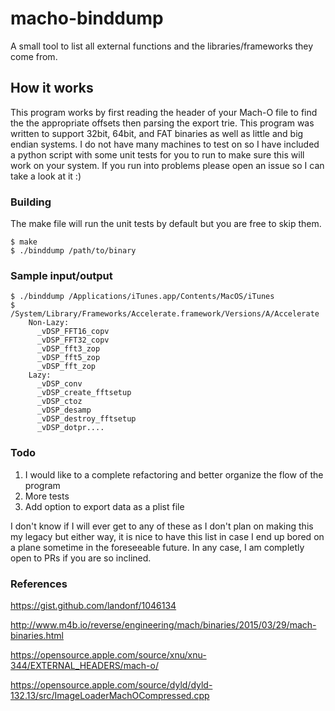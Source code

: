 # macho-binddump
A small tool to list all external functions and the libraries/frameworks they come from.

## How it works
This program works by first reading the header of your Mach-O file to find the the appropriate offsets then parsing the export trie. This program was written to support 32bit, 64bit, and FAT binaries as well as little and big endian systems. I do not have many machines to test on so I have included a python script with some unit tests for you to run to make sure this will work on your system.  If you run into problems please open an issue so I can take a look at it :) 

### Building
The make file will run the unit tests by default but you are free to skip them.
```
$ make
$ ./binddump /path/to/binary
```

### Sample input/output
```
$ ./binddump /Applications/iTunes.app/Contents/MacOS/iTunes
$ /System/Library/Frameworks/Accelerate.framework/Versions/A/Accelerate
    Non-Lazy:
      _vDSP_FFT16_copv
      _vDSP_FFT32_copv
      _vDSP_fft3_zop
      _vDSP_fft5_zop
      _vDSP_fft_zop
    Lazy:
      _vDSP_conv
      _vDSP_create_fftsetup
      _vDSP_ctoz
      _vDSP_desamp
      _vDSP_destroy_fftsetup
      _vDSP_dotpr....
```


### Todo
1. I would like to a complete refactoring and better organize the flow of the program
2. More tests
3. Add option to export data as a plist file 

I don't know if I will ever get to any of these as I don't plan on making this my legacy but either way, it is nice to have this list in case I end up bored on a plane sometime in the foreseeable future.  In any case, I am completly open to PRs if you are so inclined.

### References
https://gist.github.com/landonf/1046134

http://www.m4b.io/reverse/engineering/mach/binaries/2015/03/29/mach-binaries.html

https://opensource.apple.com/source/xnu/xnu-344/EXTERNAL_HEADERS/mach-o/

https://opensource.apple.com/source/dyld/dyld-132.13/src/ImageLoaderMachOCompressed.cpp
